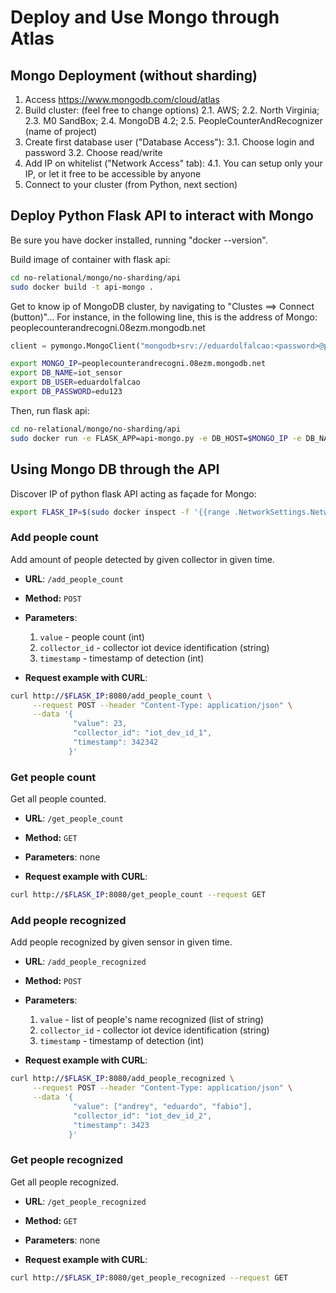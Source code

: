 # Deploy and Use Mongo through Atlas

## Mongo Deployment (without sharding)

1. Access https://www.mongodb.com/cloud/atlas 
2. Build cluster: (feel free to change options)
    2.1. AWS; 
    2.2. North Virginia; 
    2.3. M0 SandBox; 
    2.4. MongoDB 4.2; 
    2.5. PeopleCounterAndRecognizer (name of project)
3. Create first database user ("Database Access"): 
    3.1. Choose login and password
    3.2. Choose read/write
4. Add IP on whitelist ("Network Access" tab):
    4.1. You can setup only your IP, or let it free to be accessible by anyone
5. Connect to your cluster (from Python, next section)

## Deploy Python Flask API to interact with Mongo

Be sure you have docker installed, running "docker --version".

Build image of container with flask api:
```bash
cd no-relational/mongo/no-sharding/api
sudo docker build -t api-mongo .
```

Get to know ip of MongoDB cluster, by navigating to "Clustes ==> Connect (button)"...
For instance, in the following line, this is the address of Mongo: peoplecounterandrecogni.08ezm.mongodb.net
```python
client = pymongo.MongoClient("mongodb+srv://eduardolfalcao:<password>@peoplecounterandrecogni.08ezm.mongodb.net/<dbname>?retryWrites=true&w=majority")
```

```bash
export MONGO_IP=peoplecounterandrecogni.08ezm.mongodb.net
export DB_NAME=iot_sensor
export DB_USER=eduardolfalcao
export DB_PASSWORD=edu123
```

Then, run flask api:
```bash
cd no-relational/mongo/no-sharding/api
sudo docker run -e FLASK_APP=api-mongo.py -e DB_HOST=$MONGO_IP -e DB_NAME=$DB_NAME -e DB_USER=$DB_USER -e DB_PASSWORD=$DB_PASSWORD api-mongo:latest
```

## Using Mongo DB through the API

Discover IP of python flask API acting as façade for Mongo:
```bash
export FLASK_IP=$(sudo docker inspect -f '{{range .NetworkSettings.Networks}}{{.IPAddress}}{{end}}' $(sudo docker ps | grep mongo | cut -f 1 -d ' '))
```

### Add people count
Add amount of people detected by given collector in given time.

* **URL**: `/add_people_count`
* **Method:** `POST`
* **Parameters**:
    1. `value` - people count (int)
    2. `collector_id` - collector iot device identification (string)
    3. `timestamp` - timestamp of detection (int)

* **Request example with CURL**:
```bash
curl http://$FLASK_IP:8080/add_people_count \
     --request POST --header "Content-Type: application/json" \
     --data '{
              "value": 23, 
              "collector_id": "iot_dev_id_1", 
              "timestamp": 342342
             }'
```

### Get people count
Get all people counted.

* **URL**: `/get_people_count`
* **Method:** `GET`
* **Parameters**: none

* **Request example with CURL**:
```bash
curl http://$FLASK_IP:8080/get_people_count --request GET 
```

### Add people recognized
Add people recognized by given sensor in given time.

* **URL**: `/add_people_recognized`
* **Method:** `POST`
* **Parameters**:
    1. `value` - list of people's name recognized (list of string)
    2. `collector_id` - collector iot device identification (string)
    3. `timestamp` - timestamp of detection (int)

* **Request example with CURL**:
```bash
curl http://$FLASK_IP:8080/add_people_recognized \
     --request POST --header "Content-Type: application/json" \
     --data '{
              "value": ["andrey", "eduardo", "fabio"], 
              "collector_id": "iot_dev_id_2", 
              "timestamp": 3423
             }'
```

### Get people recognized
Get all people recognized.

* **URL**: `/get_people_recognized`
* **Method:** `GET`
* **Parameters**: none

* **Request example with CURL**:
```bash
curl http://$FLASK_IP:8080/get_people_recognized --request GET 
```

